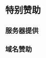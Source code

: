 # 特别赞助

<script setup>
import { VPTeamMembers } from 'vitepress/theme'

// 服务器提供
const 服务器提供 = [
  {
    avatar: '/03.jpg',
    name: '卜粟粟～',
  },
]

// 域名赞助
const 域名赞助 = [
  {
    avatar: '/04.jpg',
    name: '纳西妲',
  },
]
</script>

## 服务器提供
<VPTeamMembers size="small" :members="服务器提供" />

## 域名赞助
<VPTeamMembers size="small" :members="域名赞助" />
